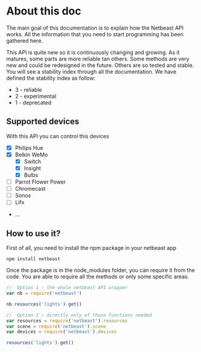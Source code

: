 # About this doc

The main goal of this documentation is to explain how the Netbeast API works. All the information that you need to start programming has been gathered here.

This API is quite new so it is continuously changing and growing. As it matures, some parts are more reliable tan others. Some methods are very new and could be redesigned in the future. Others are so tested and stable. You will see a stability index through all the documentation. We have defined the stability index as follow:

*   3 - reliable
*   2 - experimental
*   1 - deprecated

## Supported devices

With this API you can control this devices

-   [x] Philips Hue 
-   [x] Belkin WeMo
    -   [x] Switch
    -   [x] Insight
    -   [x] Bulbs
-   [ ] Parrot Flower Power
-   [ ] Chromecast
-   [ ] Sonos
-   [ ] Lifx
-   ...

## How to use it?

First of all, you need to install the npm package in your netbeast app
````
npm install netbeast
````
 Once the package is in the node_modules folder, you can require it from the code. You are able to require all the methods or only some specific areas.

```javascript
//  Option 1 - the whole netbeast API wrapper
var nb = require('netbeast')

nb.resources('lights').get()

//  Option 2 – directly only of those functions needed
var resources = require('netbeast').resources
var scene = require('netbeast').scene
var devices = require('netbeast').devices

resources('lights').get()
```